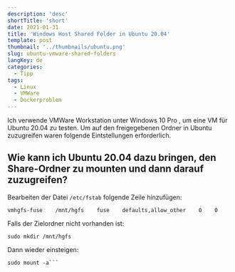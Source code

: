 ```yaml
---
description: 'desc'
shortTitle: 'short'
date: 2021-01-31
title: 'Windows Host Shared Folder in Ubuntu 20.04'
template: post
thumbnail: '../thumbnails/ubuntu.png'
slug: ubuntu-vmware-shared-folders
langKey: de
categories:
  - Tipp
tags:
  - Linux
  - VMWare
  - Dockerproblem
---
```


Ich verwende VMWare Workstation unter Windows 10 Pro , um eine VM für Ubuntu 20.04 zu testen. Um auf den freigegebenen Ordner in Ubuntu zuzugreifen waren folgende Eintstellungen erforderlich.

## Wie kann ich Ubuntu 20.04 dazu bringen, den Share-Ordner zu mounten und dann darauf zuzugreifen?

Bearbeiten der Datei `/etc/fstab` folgende Zeile hinzufügen:

```
vmhgfs-fuse    /mnt/hgfs    fuse    defaults,allow_other    0    0
```

Falls der Zielordner nicht vorhanden ist:

```
sudo mkdir /mnt/hgfs
```

Dann wieder einsteigen:

````
sudo mount -a```
````
